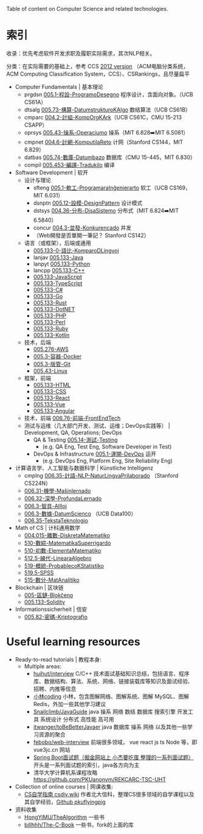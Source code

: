 
Table of content on Computer Science and related technologies. 

# 索引

收录：优先考虑软件开发求职及履职实际需求，其次NLP相关。

分类：在实际需要的基础上，参考 CCS [2012 version](https://www.acm.org/publications/class-2012) （ACM电脑分类系统，ACM Computing Classification System，CCS）、CSRankings，且尽量扁平

- Computer Fundamentals | 基本理论
    - prgdsn [005.1-程設-ProgramoDesegno](./005.1-程設-ProgramoDesegno.md) 程序设计，含面向对象。（UCB CS61A）
    - dtsalg [005.73-構算-DatumstrukturoKAlgo](./005.73-構算-DatumstrukturoKAlgo.md) 数结算法（UCB CS61B）
    - cmparc [004.2-計組-KompOrgKArk](./004.2-計組-KompOrgKArk.md)（UCB CS61C，CMU 15-213 CSAPP）
    - oprsys [005.43-操系-Operaciumo](./005.43-操系-Operaciumo.md) 操系（MIT 6.828➡️MIT 6.S081）
    - cmpnet [004.6-計網-KomputilaReto](./004.6-計網-KomputilaReto.md) 计网（Stanford CS144，MIT 6.829）
    - datbas [005.74-數庫-Datumbazo](./005.74-數庫-Datumbazo.md) 数据库（CMU 15-445，MIT 6.830）
    - compil [005.453-編譯-Tradukilo](./005.453-編譯-Tradukilo.md) 编译
- Software Development | 软开
    - 设计与理论
        - sfteng [005.1-軟工-ProgramaraInĝenierarto](./005.1-軟工-ProgramaraInĝenierarto.md) 软工（UCB CS169，MIT 6.031）
        - dsnptn [005.12-設模-DesignPattern](./005.12-設模-DesignPattern.md) 设计模式
        - dstsys [004.36-分布-DisaSistemo](./004.36-分布-DisaSistemo.md) 分布式（MIT 6.824➡️MIT 6.5840）
        - concur [004.3-並發-Konkurencado](./004.3-並發-Konkurencado.md) 并发
        - （Web開發是否單開一筆記？ Stanford CS142）
    - 语言（或框架），后端或通用
        - [005.133-0-語比-KomparoDLingvoj](./005.133-0-語比-KomparoDLingvoj.md)
        - lanjav [005.133-Java](./005.133-Java.md)
        - lanpyt [005.133-Python](./005.133-Python.md)
        - lancpp [005.133-C++](./005.133-C++.md)
        - [005.133-JavaScript](./005.133-JavaScript.md)
        - [005.133-TypeScript](./005.133-TypeScript.md)
        - [005.133-C#](./005.133-C#.md)
        - [005.133-Go](./005.133-Go.md)
        - [005.133-Rust](./005.133-Rust.md)
        - [005.133-DotNET](./005.133-DotNET.md)
        - [005.133-PHP](./005.133-PHP.md)
        - [005.133-Perl](./005.133-Perl.md)
        - [005.133-Ruby](./005.133-Ruby.md)
        - [005.133-Kotlin](./005.133-Kotlin.md)
    - 技术，后端
        - [005.276-AWS](./005.276-AWS.md)
        - [005.3-容器-Docker](./005.3-容器-Docker.md)
        - [005.3-版管-Git](./005.3-版管-Git.md)
        - [005.43-Linux](./005.43-Linux.md)
    - 框架，前端
        - [005.133-HTML](./005.133-HTML.md)
        - [005.133-CSS](./005.133-CSS.md)
        - [005.133-React](./005.133-React.md)
        - [005.133-Vue](./005.133-Vue.md)
        - [005.133-Angular](./005.133-Angular.md)
    - 技术，前端 [006.76-前端-FrontEndTech](./006.76-前端-FrontEndTech.md)
    - 测试与运维（几大部门开发、测试、运维；DevOps实践等） | Development, QA, Operations; DevOps
        - QA & Testing [005.14-測試-Testing](./005.14-測試-Testing.md)
            - (e.g. QA Eng, Test Eng, Software Developer in Test)
        - DevOps & Infrastructure [005.1-運開-DevOps](./005.1-運開-DevOps.md) 运开
            - (e.g. DevOps Eng, Platform Eng, Site Reliability Eng)
- 计算语言学、人工智能与数据科学 | Künstliche Intelligenz
    - cmplng [006.35-計語-NLP-NaturLingvaPrilaborado](./006.35-計語-NLP-NaturLingvaPrilaborado.md) （Stanford CS224N）
    - [006.31-機學-Maŝinlernado](./006.31-機學-Maŝinlernado.md)
    - [006.32-深學-ProfundaLernado](./006.32-深學-ProfundaLernado.md)
    - [006.3-智具-AIIloj](./006.3-智具-AIIloj.md)
    - [006.3-數據-DatumScienco](./006.3-數據-DatumScienco.md) （UCB Data100）
    - [006.35-TekstaTeknologio](./006.35-TekstaTeknologio.md)
- Math of CS | 计科通用数学
    - [004.015-離數-DiskretaMatematiko](./004.015-離數-DiskretaMatematiko.md)
    - [510-數綜-MatematikaSuperrigardo](./510-數綜-MatematikaSuperrigardo.md)
    - [510-初數-ElementaMatematiko](./510-初數-ElementaMatematiko.md)
    - [512.5-線代-LinearaAlgebro](./512.5-線代-LinearaAlgebro.md)
    - [519-概統-ProbablecoKStatistiko](./519-概統-ProbablecoKStatistiko.md)
    - [519.5-SPSS](./519.5-SPSS.md)
    - [515-數分-MatAnalitiko](./515-數分-MatAnalitiko.md)
- Blockchain | 区块链
    - [005-區鏈-Blokĉeno](./005-區鏈-Blokĉeno.md)
    - [005.133-Solidity](./005.133-Solidity.md)
- Informationssicherheit | 信安
    - [005.82-密碼-Kriptografio](./005.82-密碼-Kriptografio.md)

# Useful learning resources

- Ready-to-read tutorials | 教程本身:
    - Multiple areas:
        - [huihut/interview](https://github.com/huihut/interview) C/C++ 技术面试基础知识总结，包括语言、程序库、数据结构、算法、系统、网络、链接装载库等知识及面试经验、招聘、内推等信息
        - [小林coding](https://xiaolincoding.com/) 小林，包含图解网络、图解系统、图解 MySQL、图解 Redis，外加一些其他学习建议
        - [Snailclimb/JavaGuide](https://github.com/Snailclimb/JavaGuide) java 操系 网络 数结 数据库 搜索引擎 开发工具 系统设计 分布式 高性能 高可用
        - [itwanger/toBeBetterJavaer](https://github.com/itwanger/toBeBetterJavaer) java 数据库 操系 网络 以及其他一些学习资源的聚合
        - [febobo/web-interview](https://github.com/febobo/web-interview) 前端很多领域， vue react js ts Node 等，即 vue3jc.cn 网站
        - [Spring Boot面试题（掘金网站上 小杰要吃蛋 整理的一系列面试题）](https://juejin.cn/post/6844904125709156359) 开头是一系列面试题的索引，java各方向为主
        - 清华大学计算机系课程攻略 https://github.com/PKUanonym/REKCARC-TSC-UHT
- Collection of online courses | 网课收集:
    - [CS自学指南 csdiy.wiki](https://csdiy.wiki/) 作者北大信科，整理CS很多领域的自学课程以及其自学经验，[Github pkuflyingpig](https://github.com/pkuflyingpig/cs-self-learning/)
- 资料收集
    - [HongYiMU/TheAlgorithm](https://github.com/HongYiMU/TheAlgorithm) 一些书
    - [billhhh/The-C-Book](https://github.com/billhhh/The-C-Book) 一些书，fork的上面的库
